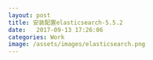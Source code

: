 ```yaml
---
layout: post
title: 安装配置elasticsearch-5.5.2
date:   2017-09-13 17:26:06
categories: Work
image: /assets/images/elasticsearch.png
---
```


